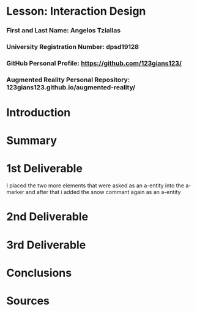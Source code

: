 # Lesson: Interaction Design

### First and Last Name: Angelos Tziallas
### University Registration Number: dpsd19128 
### GitHub Personal Profile: https://github.com/123gians123/ 
### Augmented Reality Personal Repository: 123gians123.github.io/augmented-reality/

# Introduction

# Summary


# 1st Deliverable

I placed the two more elements that were asked as an a-entity into the a-marker and after that i added the snow commant again as an a-entity

# 2nd Deliverable


# 3rd Deliverable 


# Conclusions


# Sources
